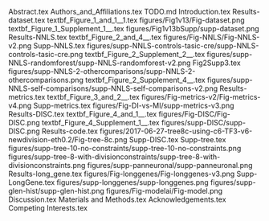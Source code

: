 Abstract.tex
Authors_and_Affiliations.tex
TODO.md
Introduction.tex
Results-dataset.tex
textbf_Figure_1_and_1__1.tex
figures/Fig1v13/Fig-dataset.png
textbf_Figure_1_Supplement_1__.tex
figures/Fig1v13bSupp/supp-dataset.png
Results-NNLS.tex
textbf_Figure_2_and_4__.tex
figures/Fig-NNLS/Fig-NNLS-v2.png
Supp-NNLS.tex
figures/supp-NNLS-controls-tasic-cre/supp-NNLS-controls-tasic-cre.png
textbf_Figure_2_Supplement_2__.tex
figures/supp-NNLS-randomforest/supp-NNLS-randomforest-v2.png
Fig2Supp3.tex
figures/supp-NNLS-2-othercomparisons/supp-NNLS-2-othercomparisons.png
textbf_Figure_2_Supplement_4__.tex
figures/supp-NNLS-self-comparisons/supp-NNLS-self-comparisons-v2.png
Results-metrics.tex
textbf_Figure_3_and_2__.tex
figures/Fig-metrics-v2/Fig-metrics-v4.png
Supp-metrics.tex
figures/Fig-DI-vs-MI/supp-metrics-v3.png
Results-DISC.tex
textbf_Figure_4_and_1__.tex
figures/Fig-DISC/Fig-DISC.png
textbf_Figure_4_Supplement_1__.tex
figures/supp-DISC/supp-DISC.png
Results-code.tex
figures/2017-06-27-tree8c-using-c6-TF3-v6-newdivision-eth0.2/Fig-tree-8c.png
Supp-DISC.tex
Supp-tree.tex
figures/supp-tree-10-no-constraints/supp-tree-10-no-constraints.png
figures/supp-tree-8-with-divisionconstraints/supp-tree-8-with-divisionconstraints.png
figures/supp-panneuronal/supp-panneuronal.png
Results-long_gene.tex
figures/Fig-longgenes/Fig-longgenes-v3.png
Supp-LongGene.tex
figures/supp-longgenes/supp-longgenes.png
figures/supp-glen-hist/supp-glen-hist.png
figures/Fig-modelai/Fig-model.png
Discussion.tex
Materials and Methods.tex
Acknowledgements.tex
Competing Interests.tex